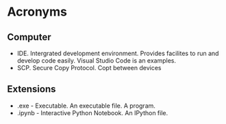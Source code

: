 # Acronyms

## Computer

- IDE. Intergrated development environment. Provides facilites to run and develop code easily. Visual Studio Code is an examples.
- SCP. Secure Copy Protocol. Copt between devices

## Extensions

- .exe - Executable. An executable file. A program.
- .ipynb - Interactive Python Notebook. An IPython file.